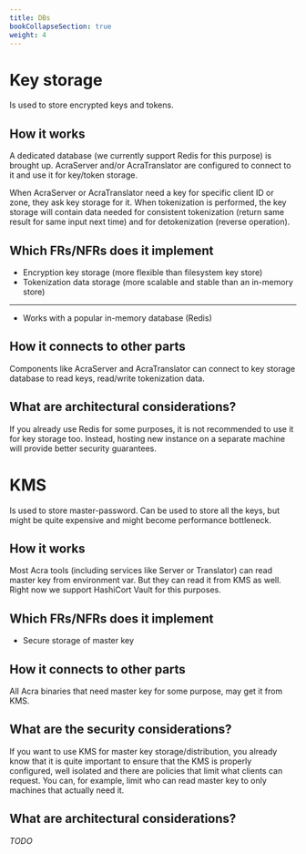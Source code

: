 ```yaml
---
title: DBs
bookCollapseSection: true
weight: 4
---
```


# Key storage

Is used to store encrypted keys and tokens.

## How it works

A dedicated database (we currently support Redis for this purpose) is brought up.
AcraServer and/or AcraTranslator are configured to connect to it and use it for key/token storage.

When AcraServer or AcraTranslator need a key for specific client ID or zone, they ask key storage for it.
When tokenization is performed, the key storage will contain data needed for consistent tokenization
(return same result for same input next time) and for detokenization (reverse operation).

## Which FRs/NFRs does it implement

* Encryption key storage (more flexible than filesystem key store)
* Tokenization data storage (more scalable and stable than an in-memory store)

---

* Works with a popular in-memory database (Redis)

## How it connects to other parts

Components like AcraServer and AcraTranslator can connect to key storage database to read keys, read/write tokenization data.

## What are architectural considerations?

If you already use Redis for some purposes, it is not recommended to use it for key storage too.
Instead, hosting new instance on a separate machine will provide better security guarantees.

# KMS

Is used to store master-password. Can be used to store all the keys, but might be quite expensive and might become performance bottleneck.

## How it works

Most Acra tools (including services like Server or Translator) can read master key from environment var.
But they can read it from KMS as well.
Right now we support HashiCort Vault for this purposes.

## Which FRs/NFRs does it implement

* Secure storage of master key

## How it connects to other parts

All Acra binaries that need master key for some purpose, may get it from KMS.

## What are the security considerations?

If you want to use KMS for master key storage/distribution, you already know that it is quite important
to ensure that the KMS is properly configured, well isolated and there are policies that limit what clients can request.
You can, for example, limit who can read master key to only machines that actually need it.

## What are architectural considerations?

_TODO_
